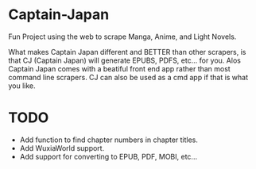 # Captain-Japan

Fun Project using the web to scrape Manga, Anime, and Light Novels.

What makes Captain Japan different and BETTER than other scrapers, is that CJ (Captain Japan) will generate EPUBS, PDFS, etc... for you.
Alos Captain Japan comes with a beatiful front end app rather than most command line scrapers. CJ can also be used as a cmd app if that is what you like.


# TODO
- Add function to find chapter numbers in chapter titles.
- Add WuxiaWorld support.
- Add support for converting to EPUB, PDF, MOBI, etc...